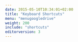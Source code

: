```yaml
---
date: 2015-05-10T10:34:01+02:00
title: "Keyboard Shortcuts"
menu: "menugoogledrive"
weight: 200
include: "shortcuts"
editorversion: 3
---
```

